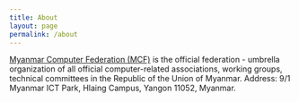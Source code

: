 ```yaml
---
title: About
layout: page
permalink: /about
---
```


[Myanmar Computer Federation (MCF)](http://mcf.org.mm/) is the official federation - umbrella organization of all official computer-related associations, working groups, technical committees in the Republic of the Union of Myanmar. Address: 9/1 Myanmar ICT Park, Hlaing Campus, Yangon 11052, Myanmar.

